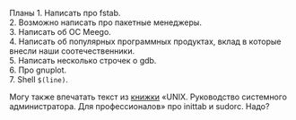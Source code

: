 Планы 1. Написать про fstab.  
2\. Возможно написать про пакетные менеджеры.  
3\. Написать об ОС Meego.  
4\. Написать об популярных программных продуктах, вклад в которые внесли
наши соотечественники.  
5\. Написать несколько строчек о gdb.  
6\. Про gnuplot.  
7\. Shell `$(line)`.  

Могу также впечатать текст из
[книжки](http://www.ozon.ru/context/detail/id/855490/) «UNIX.
Руководство системного администратора. Для профессионалов» про
inittab и sudorc. Надо?
